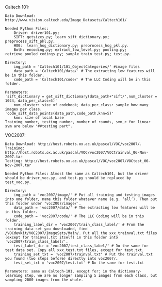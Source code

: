 
Caltech 101:

	Data Download: http://www.vision.caltech.edu/Image_Datasets/Caltech101/

	Needed Python Files: 
		Driver: driver101.py; 
		SIFT: getsizes.py; learn_sift_dictionary.py; preprocess_sift_pkl.py. 
		HOG:  learn_hog_dictionary.py; preprocess_hog_pkl.py.
		Both: encoding.py; extract_low_level.py; pooling.py; retrieve_pooled_codings.py; sample_train_test.py; test.py.
						 
	Directory: 
		img_path = 'Caltech101/101_ObjectCategories/' #image files	
		data_path = 'Caltech101/data/' # The extracting low features will be in this folder.
		code_path = 'Caltech101/code/' # The LLC Coding will be in this folder.
	
	Parameters:  
	'sift_dictionary = get_sift_dictionary(data_path+"sift/",num_cluster = 1024, data_per_class=5)'
		num_cluster: size of codebook; data_per_class: sample how many images per class.
	'code_sift_data_points(data_path,code_path,knn=5)'
		knn: size of local base
	Training number, testing number, number of rounds, svm_c for linear svm are below "##testing part".


	
	
VOC2007:

	Data Download: http://host.robots.ox.ac.uk/pascal/VOC/voc2007/.
	Training: http://host.robots.ox.ac.uk/pascal/VOC/voc2007/VOCtrainval_06-Nov-2007.tar
	Testing: http://host.robots.ox.ac.uk/pascal/VOC/voc2007/VOCtest_06-Nov-2007.tar

	Needed Python Files: Almost the same as Caltech101, but the driver should be driver_voc.py, and test.py should be replaced by test_voc.py.
	
	Directory:  
		img_path = 'voc2007/image/' # Put all training and testing images into one folder, name this folder whatever name (e.g. ‘all’). Then put this folder under 'voc2007/image/'.
		data_path = 'voc2007/data/' # The extracting low features will be in this folder.
		code_path = 'voc2007/code/' # The LLC Coding will be in this folder.
		training_label_dir = 'voc2007/train_class_label/' # From the training data set you downloaded, find /VOCdevkit/VOC2007/ImageSets/Main/. Put all the xxx_trainval.txt files (except for trainval.txt itself) in this folder into 'voc2007/train_class_label/'. 
		test_label_dir = 'voc2007/test_class_label/' # Do the same for test data set. Copy all xxx_test.txt files, except for test.txt.
		training_set_txt = 'voc2007/trainval.txt' # Put the trainval.txt you found (two steps before) directly into voc2007/.
		test_set_txt = 'voc2007/test.txt' # Do the same for test.txt
	
	Parameters: same as Caltech-101. except for: in the dictionary-learning step, we are no longer sampling 5 images from each class, but sampling 2000 images from the whole.
				
	
